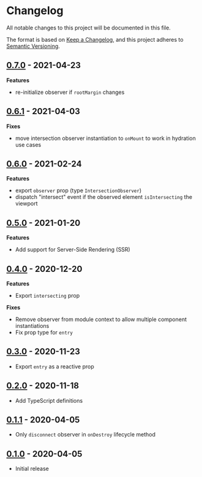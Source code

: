 # Changelog

All notable changes to this project will be documented in this file.

The format is based on [Keep a Changelog](https://keepachangelog.com/en/1.0.0/),
and this project adheres to [Semantic Versioning](https://semver.org/spec/v2.0.0.html).

## [0.7.0](https://github.com/metonym/svelte-intersection-observer/releases/tag/v0.7.0) - 2021-04-23

**Features**

- re-initialize observer if `rootMargin` changes

## [0.6.1](https://github.com/metonym/svelte-intersection-observer/releases/tag/v0.6.1) - 2021-04-03

**Fixes**

- move intersection observer instantiation to `onMount` to work in hydration use cases

## [0.6.0](https://github.com/metonym/svelte-intersection-observer/releases/tag/v0.6.0) - 2021-02-24

**Features**

- export `observer` prop (type `IntersectionObserver`)
- dispatch "intersect" event if the observed element `isIntersecting` the viewport

## [0.5.0](https://github.com/metonym/svelte-intersection-observer/releases/tag/v0.5.0) - 2021-01-20

**Features**

- Add support for Server-Side Rendering (SSR)

## [0.4.0](https://github.com/metonym/svelte-intersection-observer/releases/tag/v0.4.0) - 2020-12-20

**Features**

- Export `intersecting` prop

**Fixes**

- Remove observer from module context to allow multiple component instantiations
- Fix prop type for `entry`

## [0.3.0](https://github.com/metonym/svelte-intersection-observer/releases/tag/v0.3.0) - 2020-11-23

- Export `entry` as a reactive prop

## [0.2.0](https://github.com/metonym/svelte-intersection-observer/releases/tag/v0.2.0) - 2020-11-18

- Add TypeScript definitions

## [0.1.1](https://github.com/metonym/svelte-intersection-observer/releases/tag/v0.1.1) - 2020-04-05

- Only `disconnect` observer in `onDestroy` lifecycle method

## [0.1.0](https://github.com/metonym/svelte-intersection-observer/releases/tag/v0.1.0) - 2020-04-05

- Initial release
